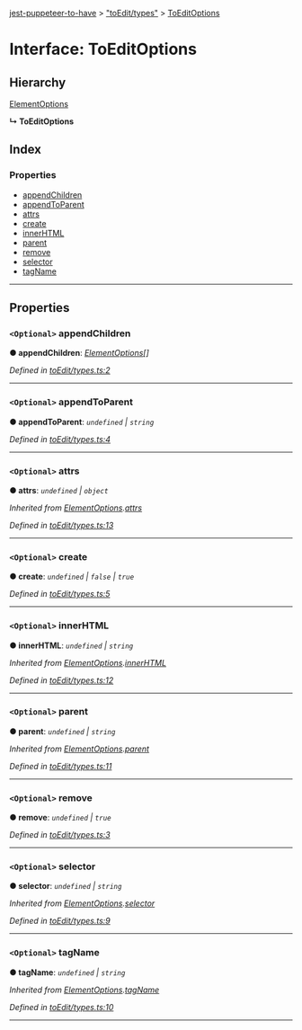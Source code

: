 [jest-puppeteer-to-have](../README.md) > ["toEdit/types"](../modules/_toedit_types_.md) > [ToEditOptions](../interfaces/_toedit_types_.toeditoptions.md)

# Interface: ToEditOptions

## Hierarchy

 [ElementOptions](_toedit_types_.elementoptions.md)

**↳ ToEditOptions**

## Index

### Properties

* [appendChildren](_toedit_types_.toeditoptions.md#appendchildren)
* [appendToParent](_toedit_types_.toeditoptions.md#appendtoparent)
* [attrs](_toedit_types_.toeditoptions.md#attrs)
* [create](_toedit_types_.toeditoptions.md#create)
* [innerHTML](_toedit_types_.toeditoptions.md#innerhtml)
* [parent](_toedit_types_.toeditoptions.md#parent)
* [remove](_toedit_types_.toeditoptions.md#remove)
* [selector](_toedit_types_.toeditoptions.md#selector)
* [tagName](_toedit_types_.toeditoptions.md#tagname)

---

## Properties

<a id="appendchildren"></a>

### `<Optional>` appendChildren

**● appendChildren**: *[ElementOptions](_toedit_types_.elementoptions.md)[]*

*Defined in [toEdit/types.ts:2](https://github.com/cancerberoSgx/jest-puppeteer-to-have/blob/77ec3b4/src/toEdit/types.ts#L2)*

___
<a id="appendtoparent"></a>

### `<Optional>` appendToParent

**● appendToParent**: *`undefined` \| `string`*

*Defined in [toEdit/types.ts:4](https://github.com/cancerberoSgx/jest-puppeteer-to-have/blob/77ec3b4/src/toEdit/types.ts#L4)*

___
<a id="attrs"></a>

### `<Optional>` attrs

**● attrs**: *`undefined` \| `object`*

*Inherited from [ElementOptions](_toedit_types_.elementoptions.md).[attrs](_toedit_types_.elementoptions.md#attrs)*

*Defined in [toEdit/types.ts:13](https://github.com/cancerberoSgx/jest-puppeteer-to-have/blob/77ec3b4/src/toEdit/types.ts#L13)*

___
<a id="create"></a>

### `<Optional>` create

**● create**: *`undefined` \| `false` \| `true`*

*Defined in [toEdit/types.ts:5](https://github.com/cancerberoSgx/jest-puppeteer-to-have/blob/77ec3b4/src/toEdit/types.ts#L5)*

___
<a id="innerhtml"></a>

### `<Optional>` innerHTML

**● innerHTML**: *`undefined` \| `string`*

*Inherited from [ElementOptions](_toedit_types_.elementoptions.md).[innerHTML](_toedit_types_.elementoptions.md#innerhtml)*

*Defined in [toEdit/types.ts:12](https://github.com/cancerberoSgx/jest-puppeteer-to-have/blob/77ec3b4/src/toEdit/types.ts#L12)*

___
<a id="parent"></a>

### `<Optional>` parent

**● parent**: *`undefined` \| `string`*

*Inherited from [ElementOptions](_toedit_types_.elementoptions.md).[parent](_toedit_types_.elementoptions.md#parent)*

*Defined in [toEdit/types.ts:11](https://github.com/cancerberoSgx/jest-puppeteer-to-have/blob/77ec3b4/src/toEdit/types.ts#L11)*

___
<a id="remove"></a>

### `<Optional>` remove

**● remove**: *`undefined` \| `true`*

*Defined in [toEdit/types.ts:3](https://github.com/cancerberoSgx/jest-puppeteer-to-have/blob/77ec3b4/src/toEdit/types.ts#L3)*

___
<a id="selector"></a>

### `<Optional>` selector

**● selector**: *`undefined` \| `string`*

*Inherited from [ElementOptions](_toedit_types_.elementoptions.md).[selector](_toedit_types_.elementoptions.md#selector)*

*Defined in [toEdit/types.ts:9](https://github.com/cancerberoSgx/jest-puppeteer-to-have/blob/77ec3b4/src/toEdit/types.ts#L9)*

___
<a id="tagname"></a>

### `<Optional>` tagName

**● tagName**: *`undefined` \| `string`*

*Inherited from [ElementOptions](_toedit_types_.elementoptions.md).[tagName](_toedit_types_.elementoptions.md#tagname)*

*Defined in [toEdit/types.ts:10](https://github.com/cancerberoSgx/jest-puppeteer-to-have/blob/77ec3b4/src/toEdit/types.ts#L10)*

___

